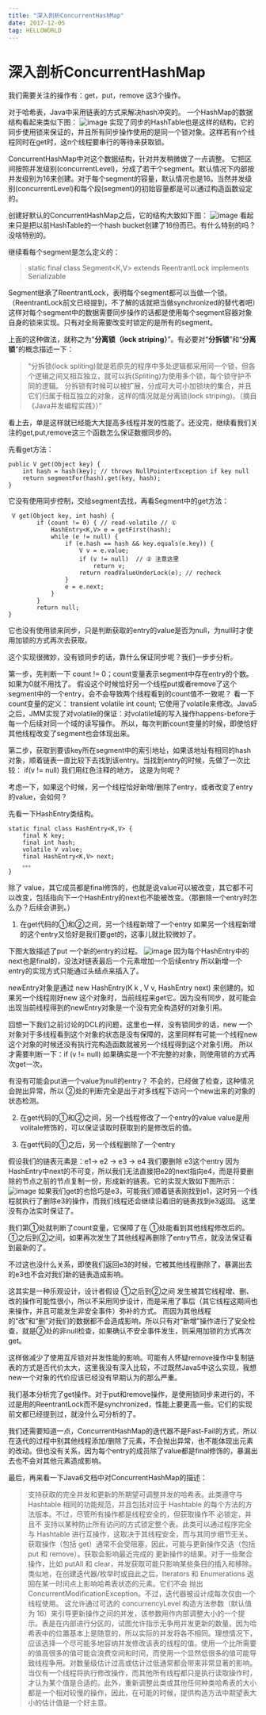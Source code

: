 ```yaml
---
title: "深入剖析ConcurrentHashMap"
date: 2017-12-05  
tag: HELLOWORLD
---
```

# 深入剖析ConcurrentHashMap

我们需要关注的操作有：get，put，remove 这3个操作。

对于哈希表，Java中采用链表的方式来解决hash冲突的。
一个HashMap的数据结构看起来类似下图：
![image](http://i01.lw.aliimg.com/tfs/T1RhSyXA4fXXXFjgjHLAIWANG1022m_63a092b0_1280_689.jpg)
实现了同步的HashTable也是这样的结构，它的同步使用锁来保证的，并且所有同步操作使用的是同一个锁对象。这样若有n个线程同时在get时，这n个线程要串行的等待来获取锁。


ConcurrentHashMap中对这个数据结构，针对并发稍微做了一点调整。
它把区间按照并发级别(concurrentLevel)，分成了若干个segment。默认情况下内部按并发级别为16来创建。对于每个segment的容量，默认情况也是16。当然并发级别(concurrentLevel)和每个段(segment)的初始容量都是可以通过构造函数设定的。

创建好默认的ConcurrentHashMap之后，它的结构大致如下图：
![image](http://i01.lw.aliimg.com/tfs/T15NSxXspiXXXqt03KLAIWANG102zx_662174d7_1280_777.jpg)
看起来只是把以前HashTable的一个hash bucket创建了16份而已。有什么特别的吗？没啥特别的。

继续看每个segment是怎么定义的：
> static final class Segment<K,V> extends ReentrantLock implements Serializable 

Segment继承了ReentrantLock，表明每个segment都可以当做一个锁。（ReentrantLock前文已经提到，不了解的话就把当做synchronized的替代者吧）这样对每个segment中的数据需要同步操作的话都是使用每个segment容器对象自身的锁来实现。只有对全局需要改变时锁定的是所有的segment。

上面的这种做法，就称之为“**分离锁（lock striping）**”。有必要对“**分拆锁**”和“**分离锁**”的概念描述一下：
> “分拆锁(lock spliting)就是若原先的程序中多处逻辑都采用同一个锁，但各个逻辑之间又相互独立，就可以拆(Spliting)为使用多个锁，每个锁守护不同的逻辑。
分拆锁有时候可以被扩展，分成可大可小加锁块的集合，并且它们归属于相互独立的对象，这样的情况就是分离锁(lock striping)。（摘自《Java并发编程实践》）”

看上去，单是这样就已经能大大提高多线程并发的性能了。还没完，继续看我们关注的get,put,remove这三个函数怎么保证数据同步的。

先看get方法：

```
public V get(Object key) {
    int hash = hash(key); // throws NullPointerException if key null
    return segmentFor(hash).get(key, hash);
}
```
它没有使用同步控制，交给segment去找，再看Segment中的get方法：
```
 V get(Object key, int hash) {
        if (count != 0) { // read-volatile // ①
            HashEntry<K,V> e = getFirst(hash); 
            while (e != null) {
                if (e.hash == hash && key.equals(e.key)) {
                    V v = e.value;
                    if (v != null)  // ② 注意这里
                        return v;
                    return readValueUnderLock(e); // recheck
                }
                e = e.next;
            }
        }
        return null;
}
```
它也没有使用锁来同步，只是判断获取的entry的value是否为null，为null时才使用加锁的方式再次去获取。

这个实现很微妙，没有锁同步的话，靠什么保证同步呢？我们一步步分析。

第一步，先判断一下 count != 0；count变量表示segment中存在entry的个数。如果为0就不用找了。
假设这个时候恰好另一个线程put或者remove了这个segment中的一个entry，会不会导致两个线程看到的count值不一致呢？
看一下count变量的定义： transient volatile int count;
它使用了volatile来修改。Java5之后，JMM实现了对volatile的保证：对volatile域的写入操作happens-before于每一个后续对同一个域的读写操作。
所以，每次判断count变量的时候，即使恰好其他线程改变了segment也会体现出来。

第二步，获取到要该key所在segment中的索引地址，如果该地址有相同的hash对象，顺着链表一直比较下去找到该entry。当找到entry的时候，先做了一次比较： if(v != null) 我们用红色注释的地方。
这是为何呢？

考虑一下，如果这个时候，另一个线程恰好新增/删除了entry，或者改变了entry的value，会如何？

先看一下HashEntry类结构。
```
static final class HashEntry<K,V> {
    final K key;
    final int hash;
    volatile V value;
    final HashEntry<K,V> next;
    。。。
}
```
除了 value，其它成员都是final修饰的，也就是说value可以被改变，其它都不可以改变，包括指向下一个HashEntry的next也不能被改变。（那删除一个entry时怎么办？后续会讲到。）

1) 在get代码的①和②之间，另一个线程新增了一个entry
如果另一个线程新增的这个entry又恰好是我们要get的，这事儿就比较微妙了。

下图大致描述了put 一个新的entry的过程。
![image](http://i01.lw.aliimg.com/tfs/T1fX9AXqxdXXXTyB6SLAIWANG103b0_353917e0_1280_696.jpg)
因为每个HashEntry中的next也是final的，没法对链表最后一个元素增加一个后续entry
所以新增一个entry的实现方式只能通过头结点来插入了。

newEntry对象是通过 new HashEntry(K k , V v, HashEntry next) 来创建的。如果另一个线程刚好new 这个对象时，当前线程来get它。因为没有同步，就可能会出现当前线程得到的newEntry对象是一个没有完全构造好的对象引用。

回想一下我们之前讨论的DCL的问题，这里也一样，没有锁同步的话，new 一个对象对于多线程看到这个对象的状态是没有保障的，这里同样有可能一个线程new这个对象的时候还没有执行完构造函数就被另一个线程得到这个对象引用。
所以才需要判断一下：if (v != null) 如果确实是一个不完整的对象，则使用锁的方式再次get一次。

有没有可能会put进一个value为null的entry？ 不会的，已经做了检查，这种情况会抛出异常，所以 ②处的判断完全是出于对多线程下访问一个new出来的对象的状态检测。

2) 在get代码的①和②之间，另一个线程修改了一个entry的value
value是用volitale修饰的，可以保证读取时获取到的是修改后的值。

3) 在get代码的①之后，另一个线程删除了一个entry

假设我们的链表元素是：e1-> e2 -> e3 -> e4 我们要删除 e3这个entry
因为HashEntry中next的不可变，所以我们无法直接把e2的next指向e4，而是将要删除的节点之前的节点复制一份，形成新的链表。它的实现大致如下图所示：
![image](http://i01.lw.aliimg.com/tfs/T1ywGnXzhhXXclcY3HLAIWANG103b1_e28c76ed_1280_647.jpg)
如果我们get的也恰巧是e3，可能我们顺着链表刚找到e1，这时另一个线程就执行了删除e3的操作，而我们线程还会继续沿着旧的链表找到e3返回。
这里没有办法实时保证了。

我们第①处就判断了count变量，它保障了在 ①处能看到其他线程修改后的。
①之后到②之间，如果再次发生了其他线程再删除了entry节点，就没法保证看到最新的了。

不过这也没什么关系，即使我们返回e3的时候，它被其他线程删除了，暴漏出去的e3也不会对我们新的链表造成影响。

这其实是一种乐观设计，设计者假设 ①之后到②之间 发生被其它线程增、删、改的操作可能性很小，所以不采用同步设计，而是采用了事后（其它线程这期间也来操作，并且可能发生非安全事件）弥补的方式。
而因为其他线程的“改”和“删”对我们的数据都不会造成影响，所以只有对“新增”操作进行了安全检查，就是②处的非null检查，如果确认不安全事件发生，则采用加锁的方式再次get。

这样做减少了使用互斥锁对并发性能的影响。可能有人怀疑remove操作中复制链表的方式是否代价太大，这里我没有深入比较，不过既然Java5中这么实现，我想new一个对象的代价应该已经没有早期认为的那么严重。

我们基本分析完了get操作。对于put和remove操作，是使用锁同步来进行的，不过是用的ReentrantLock而不是synchronized，性能上要更高一些。它们的实现前文都已经提到过，就没什么可分析的了。

我们还需要知道一点，ConcurrentHashMap的迭代器不是Fast-Fail的方式，所以在迭代的过程中别其他线程添加/删除了元素，不会抛出异常，也不能体现出元素的改动。但也没有关系，因为每个entry的成员除了value都是final修饰的，暴漏出去也不会对其他元素造成影响。

最后，再来看一下Java6文档中对ConcurrentHashMap的描述：
> 支持获取的完全并发和更新的所期望可调整并发的哈希表。此类遵守与 Hashtable 相同的功能规范，并且包括对应于 Hashtable 的每个方法的方法版本。不过，尽管所有操作都是线程安全的，但获取操作不 必锁定，并且不 支持以某种防止所有访问的方式锁定整个表。此类可以通过程序完全与 Hashtable 进行互操作，这取决于其线程安全，而与其同步细节无关。
获取操作（包括 get）通常不会受阻塞，因此，可能与更新操作交迭（包括 put 和 remove）。获取会影响最近完成的 更新操作的结果。对于一些聚合操作，比如 putAll 和 clear，并发获取可能只影响某些条目的插入和移除。类似地，在创建迭代器/枚举时或自此之后，Iterators 和 Enumerations 返回在某一时间点上影响哈希表状态的元素。它们不会 抛出 ConcurrentModificationException。不过，迭代器被设计成每次仅由一个线程使用。
这允许通过可选的 concurrencyLevel 构造方法参数（默认值为 16）来引导更新操作之间的并发，该参数用作内部调整大小的一个提示。表是在内部进行分区的，试图允许指示无争用并发更新的数量。因为哈希表中的位置基本上是随意的，所以实际的并发将各不相同。理想情况下，应该选择一个尽可能多地容纳并发修改该表的线程的值。使用一个比所需要的值高很多的值可能会浪费空间和时间，而使用一个显然低很多的值可能导致线程争用。对数量级估计过高或估计过低通常都会带来非常显著的影响。当仅有一个线程将执行修改操作，而其他所有线程都只是执行读取操作时，才认为某个值是合适的。此外，重新调整此类或其他任何种类哈希表的大小都是一个相对较慢的操作，因此，在可能的时候，提供构造方法中期望表大小的估计值是一个好主意。